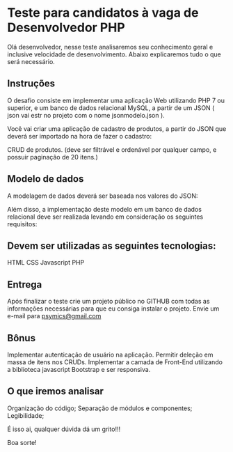 # Teste para candidatos à vaga de Desenvolvedor PHP

Olá desenvolvedor, nesse teste analisaremos seu conhecimento geral e inclusive velocidade de desenvolvimento. Abaixo explicaremos tudo o que será necessário.

## Instruções
O desafio consiste em implementar uma aplicação Web utilizando PHP 7 ou superior, e um banco de dados relacional MySQL, a partir de um JSON ( json vai estr no projeto com o nome jsonmodelo.json ).

Você vai criar uma aplicação de cadastro de produtos, a partir do JSON que deverá ser importado na hora de fazer o cadastro:

CRUD de produtos. (deve ser filtrável e ordenável por qualquer campo, e possuir paginação de 20 itens.)

## Modelo de dados
A modelagem de dados deverá ser baseada nos valores do JSON:

Além disso, a implementação deste modelo em um banco de dados relacional deve ser realizada levando em consideração os seguintes requisitos:

## Devem ser utilizadas as seguintes tecnologias:

HTML
CSS
Javascript
PHP

## Entrega
Após finalizar o teste crie um projeto público no GITHUB com todas as informações necessárias para que eu consiga instalar o projeto. Envie um e-mail para psymics@gmail.com

## Bônus
Implementar autenticação de usuário na aplicação.
Permitir deleção em massa de itens nos CRUDs.
Implementar a camada de Front-End utilizando a biblioteca javascript Bootstrap e ser responsiva.

## O que iremos analisar
Organização do código;
Separação de módulos e componentes;
Legibilidade;

É isso ai, qualquer dúvida dá um grito!!!

Boa sorte!
